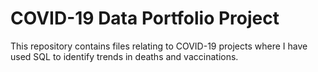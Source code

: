 # COVID-19 Data Portfolio Project

This repository contains files relating to COVID-19 projects where I have used SQL to identify trends in deaths and vaccinations.
